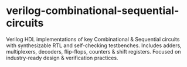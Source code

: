 # verilog-combinational-sequential-circuits
Verilog HDL implementations of key Combinational &amp; Sequential circuits with synthesizable RTL and self-checking testbenches. Includes adders, multiplexers, decoders, flip-flops, counters &amp; shift registers. Focused on industry-ready design &amp; verification practices.
